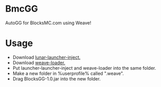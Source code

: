 # BmcGG
AutoGG for BlocksMC.com using Weave!

# Usage
- Download [lunar-launcher-inject.](https://github.com/Nilsen84/lunar-launcher-inject/releases/tag/v1.1.3)
- Download [weave-loader.](https://github.com/Weave-MC/Weave-Loader)
- Put launcher-launcher-inject and weave-loader into the same folder.
- Make a new folder in %userprofile% called ".weave".
- Drag BlocksGG-1.0.jar into the new folder.
